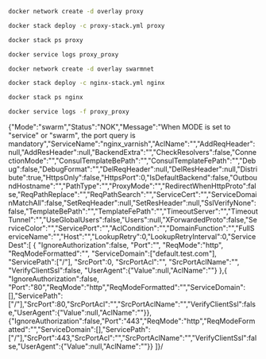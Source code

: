 ```bash
docker network create -d overlay proxy

docker stack deploy -c proxy-stack.yml proxy

docker stack ps proxy

docker service logs proxy_proxy

docker network create -d overlay swarmnet

docker stack deploy -c nginx-stack.yml nginx

docker stack ps nginx

docker service logs -f proxy_proxy
```


{"Mode":"swarm","Status":"NOK","Message":"When MODE is set to \"service\" or \"swarm\", the port query is mandatory","ServiceName":"nginx_varnish","AclName":"","AddReqHeader":null,"AddResHeader":null,"BackendExtra":"","CheckResolvers":false,"ConnectionMode":"","ConsulTemplateBePath":"","ConsulTemplateFePath":"","Debug":false,"DebugFormat":"","DelReqHeader":null,"DelResHeader":null,"Distribute":true,"HttpsOnly":false,"HttpsPort":0,"IsDefaultBackend":false,"OutboundHostname":"","PathType":"","ProxyMode":"","RedirectWhenHttpProto":false,"ReqPathReplace":"","ReqPathSearch":"","ServiceCert":"","ServiceDomainMatchAll":false,"SetReqHeader":null,"SetResHeader":null,"SslVerifyNone":false,"TemplateBePath":"","TemplateFePath":"","TimeoutServer":"","TimeoutTunnel":"","UseGlobalUsers":false,"Users":null,"XForwardedProto":false,"ServiceColor":"","ServicePort":"","AclCondition":"","DomainFunction":"","FullServiceName":"","Host":"","LookupRetry":0,"LookupRetryInterval":0,"ServiceDest":[
    {
    "IgnoreAuthorization":false,
    "Port":"",
    "ReqMode":"http",
    "ReqModeFormatted":"",
    "ServiceDomain":["default.test.com"],
    "ServicePath":["/"],
    "SrcPort":0,
    "SrcPortAcl":"",
    "SrcPortAclName":"",
    "VerifyClientSsl":false,
    "UserAgent":{"Value":null,"AclName":""}
    },{
    "IgnoreAuthorization":false,
    "Port":"80","ReqMode":"http","ReqModeFormatted":"","ServiceDomain":[],"ServicePath":["/"],"SrcPort":80,"SrcPortAcl":"","SrcPortAclName":"","VerifyClientSsl":false,"UserAgent":{"Value":null,"AclName":""}},{"IgnoreAuthorization":false,"Port":"443","ReqMode":"http","ReqModeFormatted":"","ServiceDomain":[],"ServicePath":["/"],"SrcPort":443,"SrcPortAcl":"","SrcPortAclName":"","VerifyClientSsl":false,"UserAgent":{"Value":null,"AclName":""}}
]}/